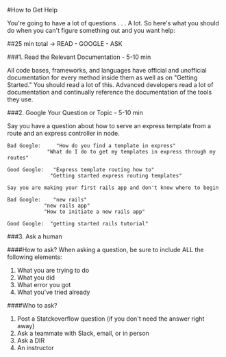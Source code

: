 #How to Get Help

You're going to have a lot of questions . . . A lot. So here's what you should do when you can't figure something out and you want help:

##25 min total -> READ - GOOGLE - ASK

###1. Read the Relevant Documentation - 5-10 min

All code bases, frameworks, and languages have official and unofficial documentation for every method inside them as well as on "Getting Started." You should read a lot of this. Advanced developers read a lot of documentation and continually reference the documentation of the tools they use.

###2. Google Your Question or Topic - 5-10 min

Say you have a question about how to serve an express template from a route and an express controller in node.

	Bad Google:     "How do you find a template in express"
			     "What do I do to get my templates in express through my routes"

	Good Google:   "Express template routing how to"
			      "Getting started express routing templates"

	Say you are making your first rails app and don't know where to begin

	Bad Google:    "new rails"
			    "new rails app"
			    "How to initiate a new rails app"

	Good Google:  "getting started rails tutorial"

###3. Ask a human

####How to ask?
When asking a question, be sure to include ALL the following elements:
1. What you are trying to do
2. What you did
3. What error you got
4. What you've tried already

####Who to ask?

1. Post a Statckoverflow question (if you don't need the answer right away)
2. Ask a teammate with Slack, email, or in person
3. Ask a DIR
4. An instructor
